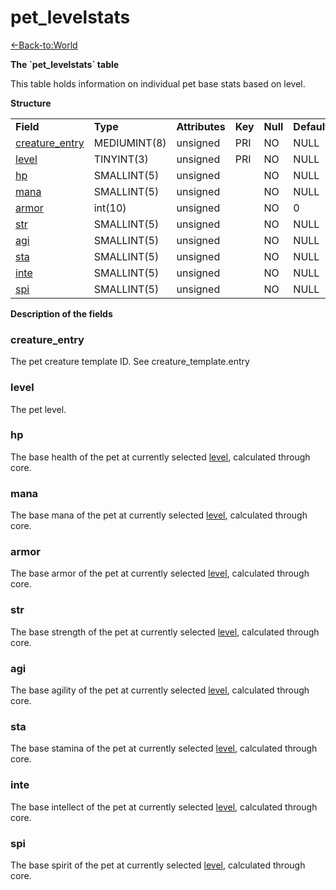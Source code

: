 # pet\_levelstats

[<-Back-to:World](database-world.md)

**The \`pet\_levelstats\` table**

This table holds information on individual pet base stats based on level.

**Structure**

|                                                   |              |                |         |          |             |           |             |
|---------------------------------------------------|--------------|----------------|---------|----------|-------------|-----------|-------------|
| **Field**                                         | **Type**     | **Attributes** | **Key** | **Null** | **Default** | **Extra** | **Comment** |
| [creature\_entry](#pet_levelstats-creature_entry) | MEDIUMINT(8) | unsigned       | PRI     | NO       | NULL        |           |             |
| [level](#pet_levelstats-level)                    | TINYINT(3)   | unsigned       | PRI     | NO       | NULL        |           |             |
| [hp](#pet_levelstats-hp)                          | SMALLINT(5)  | unsigned       |         | NO       | NULL        |           |             |
| [mana](#pet_levelstats-mana)                      | SMALLINT(5)  | unsigned       |         | NO       | NULL        |           |             |
| [armor](#pet_levelstats-armor)                    | int(10)      | unsigned       |         | NO       | 0           |           |             |
| [str](#pet_levelstats-str)                        | SMALLINT(5)  | unsigned       |         | NO       | NULL        |           |             |
| [agi](#pet_levelstats-agi)                        | SMALLINT(5)  | unsigned       |         | NO       | NULL        |           |             |
| [sta](#pet_levelstats-sta)                        | SMALLINT(5)  | unsigned       |         | NO       | NULL        |           |             |
| [inte](#pet_levelstats-inte)                      | SMALLINT(5)  | unsigned       |         | NO       | NULL        |           |             |
| [spi](#pet_levelstats-spi)                        | SMALLINT(5)  | unsigned       |         | NO       | NULL        |           |             |

**Description of the fields**

### creature\_entry

The pet creature template ID. See creature\_template.entry

### level

The pet level.

### hp

The base health of the pet at currently selected [level](#pet_levelstats-level), calculated through core.

### mana

The base mana of the pet at currently selected [level](#pet_levelstats-level), calculated through core.

### armor

The base armor of the pet at currently selected [level](#pet_levelstats-level), calculated through core.

### str

The base strength of the pet at currently selected [level](#pet_levelstats-level), calculated through core.

### agi

The base agility of the pet at currently selected [level](#pet_levelstats-level), calculated through core.

### sta

The base stamina of the pet at currently selected [level](#pet_levelstats-level), calculated through core.

### inte

The base intellect of the pet at currently selected [level](#pet_levelstats-level), calculated through core.

### spi

The base spirit of the pet at currently selected [level](#pet_levelstats-level), calculated through core.
